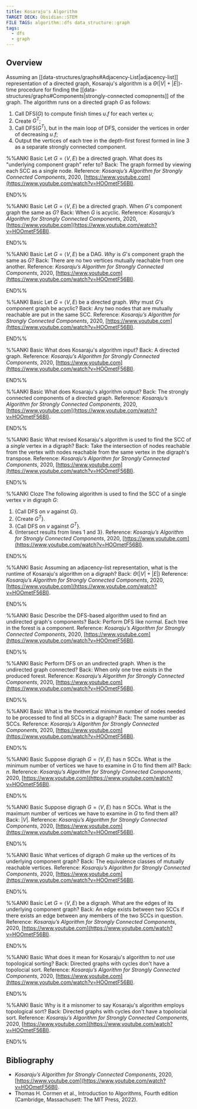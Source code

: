 ```yaml
---
title: Kosaraju's Algorithm
TARGET DECK: Obsidian::STEM
FILE TAGS: algorithm::dfs data_structure::graph
tags:
  - dfs
  - graph
---
```


## Overview

Assuming an [[data-structures/graphs#Adjacency-List|adjacency-list]] representation of a directed graph, Kosaraju's algorithm is a $\Theta(\lvert V \rvert + \lvert E \rvert)$-time procedure for finding the [[data-structures/graphs#Components|strongly-connected comopnents]] of the graph. The algorithm runs on a directed graph $G$ as follows:

1. Call $\text{DFS}(G)$ to compute finish times $u{.}f$ for each vertex $u$;
2. Create $G^T$;
3. Call $\text{DFS}(G^T)$, but in the main loop of DFS, consider the vertices in order of decreasing $u{.}f$;
4. Output the vertices of each tree in the depth-first forest formed in line 3 as a separate strongly connected component.

%%ANKI
Basic
Let $G = \langle V, E \rangle$ be a directed graph. What does its "underlying component graph" refer to?
Back: The graph formed by viewing each SCC as a single node.
Reference: _Kosaraju’s Algorithm for Strongly Connected Components_, 2020, [https://www.youtube.com](https://www.youtube.com/watch?v=HOOmetF56BI).
<!--ID: 1741270294202-->
END%%

%%ANKI
Basic
Let $G = \langle V, E \rangle$ be a directed graph. When $G$'s component graph the same as $G$?
Back: When $G$ is acyclic.
Reference: _Kosaraju’s Algorithm for Strongly Connected Components_, 2020, [https://www.youtube.com](https://www.youtube.com/watch?v=HOOmetF56BI).
<!--ID: 1741270294206-->
END%%

%%ANKI
Basic
Let $G = \langle V, E \rangle$ be a DAG. *Why* is $G$'s component graph the same as $G$?
Back: There are no two vertices mutually reachable from one another.
Reference: _Kosaraju’s Algorithm for Strongly Connected Components_, 2020, [https://www.youtube.com](https://www.youtube.com/watch?v=HOOmetF56BI).
<!--ID: 1741270294209-->
END%%

%%ANKI
Basic
Let $G = \langle V, E \rangle$ be a directed graph. *Why* must $G$'s component graph be acyclic?
Back: Any two nodes that are mutually reachable are put in the same SCC.
Reference: _Kosaraju’s Algorithm for Strongly Connected Components_, 2020, [https://www.youtube.com](https://www.youtube.com/watch?v=HOOmetF56BI).
<!--ID: 1741270294212-->
END%%

%%ANKI
Basic
What does Kosaraju's algorithm input?
Back: A directed graph.
Reference: _Kosaraju’s Algorithm for Strongly Connected Components_, 2020, [https://www.youtube.com](https://www.youtube.com/watch?v=HOOmetF56BI).
<!--ID: 1741270294215-->
END%%

%%ANKI
Basic
What does Kosaraju's algorithm output?
Back: The strongly connected components of a directed graph.
Reference: _Kosaraju’s Algorithm for Strongly Connected Components_, 2020, [https://www.youtube.com](https://www.youtube.com/watch?v=HOOmetF56BI).
<!--ID: 1741270294217-->
END%%

%%ANKI
Basic
What revised Kosaraju's algorithm is used to find the SCC of a *single* vertex in a digraph?
Back: Take the intersection of nodes reachable from the vertex with nodes reachable from the same vertex in the digraph's transpose.
Reference: _Kosaraju’s Algorithm for Strongly Connected Components_, 2020, [https://www.youtube.com](https://www.youtube.com/watch?v=HOOmetF56BI).
<!--ID: 1741270294220-->
END%%

%%ANKI
Cloze
The following algorithm is used to find the SCC of a single vertex $v$ in digraph $G$:
1. {Call DFS on $v$ against $G$}.
2. {Create $G^T$}.
3. {Call DFS on $v$ against $G^T$}.
4. {Intersect results from lines 1 and 3}.
Reference: _Kosaraju’s Algorithm for Strongly Connected Components_, 2020, [https://www.youtube.com](https://www.youtube.com/watch?v=HOOmetF56BI).
<!--ID: 1741270294224-->
END%%

%%ANKI
Basic
Assuming an adjacency-list representation, what is the runtime of Kosaraju's algorithm on a digraph?
Back: $\Theta(\lvert V \rvert + \lvert E \rvert)$
Reference: _Kosaraju’s Algorithm for Strongly Connected Components_, 2020, [https://www.youtube.com](https://www.youtube.com/watch?v=HOOmetF56BI).
<!--ID: 1741270294227-->
END%%

%%ANKI
Basic
Describe the DFS-based algorithm used to find an undirected graph's components?
Back: Perform DFS like normal. Each tree in the forest is a component.
Reference: _Kosaraju’s Algorithm for Strongly Connected Components_, 2020, [https://www.youtube.com](https://www.youtube.com/watch?v=HOOmetF56BI).
<!--ID: 1742148753835-->
END%%

%%ANKI
Basic
Perform DFS on an undirected graph. When is the undirected graph connected?
Back: When only one tree exists in the produced forest.
Reference: _Kosaraju’s Algorithm for Strongly Connected Components_, 2020, [https://www.youtube.com](https://www.youtube.com/watch?v=HOOmetF56BI).
<!--ID: 1742148753837-->
END%%

%%ANKI
Basic
What is the theoretical minimum number of nodes needed to be processed to find all SCCs in a digraph?
Back: The same number as SCCs.
Reference: _Kosaraju’s Algorithm for Strongly Connected Components_, 2020, [https://www.youtube.com](https://www.youtube.com/watch?v=HOOmetF56BI).
<!--ID: 1742150391932-->
END%%

%%ANKI
Basic
Suppose digraph $G = \langle V, E \rangle$ has $n$ SCCs. What is the minimum number of vertices we have to examine in $G$ to find them all?
Back: $n$.
Reference: _Kosaraju’s Algorithm for Strongly Connected Components_, 2020, [https://www.youtube.com](https://www.youtube.com/watch?v=HOOmetF56BI).
<!--ID: 1742150391933-->
END%%

%%ANKI
Basic
Suppose digraph $G = \langle V, E \rangle$ has $n$ SCCs. What is the maximum number of vertices we have to examine in $G$ to find them all?
Back: $\lvert V \rvert$.
Reference: _Kosaraju’s Algorithm for Strongly Connected Components_, 2020, [https://www.youtube.com](https://www.youtube.com/watch?v=HOOmetF56BI).
<!--ID: 1742150391934-->
END%%

%%ANKI
Basic
What vertices of digraph $G$ make up the vertices of its underlying component graph?
Back: The equivalence classes of mutually reachable vertices.
Reference: _Kosaraju’s Algorithm for Strongly Connected Components_, 2020, [https://www.youtube.com](https://www.youtube.com/watch?v=HOOmetF56BI).
<!--ID: 1742150391935-->
END%%

%%ANKI
Basic
Let $G = \langle V, E \rangle$ be a digraph. What are the edges of its underlying component graph?
Back: An edge exists between two SCCs if there exists an edge between any members of the two SCCs in question.
Reference: _Kosaraju’s Algorithm for Strongly Connected Components_, 2020, [https://www.youtube.com](https://www.youtube.com/watch?v=HOOmetF56BI).
<!--ID: 1742150391936-->
END%%

%%ANKI
Basic
What does it mean for Kosaraju's algorithm to *not* use topological sorting?
Back: Directed graphs with cycles don't have a topolocial sort.
Reference: _Kosaraju’s Algorithm for Strongly Connected Components_, 2020, [https://www.youtube.com](https://www.youtube.com/watch?v=HOOmetF56BI).
<!--ID: 1742150391937-->
END%%

%%ANKI
Basic
Why is it a misnomer to say Kosaraju's algorithm employs topological sort?
Back: Directed graphs with cycles don't have a topolocial sort.
Reference: _Kosaraju’s Algorithm for Strongly Connected Components_, 2020, [https://www.youtube.com](https://www.youtube.com/watch?v=HOOmetF56BI).
<!--ID: 1742150391938-->
END%%

## Bibliography

* _Kosaraju’s Algorithm for Strongly Connected Components_, 2020, [https://www.youtube.com](https://www.youtube.com/watch?v=HOOmetF56BI).
* Thomas H. Cormen et al., Introduction to Algorithms, Fourth edition (Cambridge, Massachusett: The MIT Press, 2022).